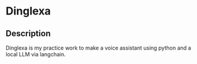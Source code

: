 # Dinglexa

## Description

Dinglexa is my practice work to make a voice assistant using python and a local LLM via langchain.
